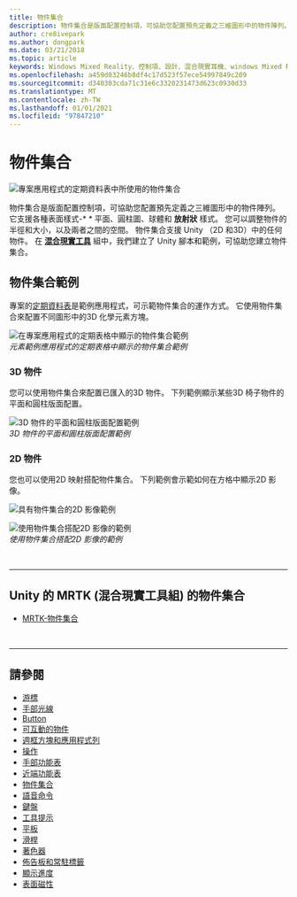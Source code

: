 ```yaml
---
title: 物件集合
description: 物件集合是版面配置控制項，可協助您配置預先定義之三維圖形中的物件陣列。
author: cre8ivepark
ms.author: dongpark
ms.date: 03/21/2018
ms.topic: article
keywords: Windows Mixed Reality、控制項、設計、混合現實耳機、windows Mixed Reality 耳機、虛擬實境耳機、HoloLens、物件集合、2D、3D、MRTK、混合現實工具組
ms.openlocfilehash: a459d03246b8df4c17d523f57ece54997849c209
ms.sourcegitcommit: d340303cda71c31e6c3320231473d623c0930d33
ms.translationtype: MT
ms.contentlocale: zh-TW
ms.lasthandoff: 01/01/2021
ms.locfileid: "97847210"
---
```

# <a name="object-collection"></a>物件集合

![專案應用程式的定期資料表中所使用的物件集合](images/UX_Hero_ObjectCollection.jpg)<br>

物件集合是版面配置控制項，可協助您配置預先定義之三維圖形中的物件陣列。 它支援各種表面樣式-* * 平面、圓柱圖、球體和 **放射狀** 樣式。 您可以調整物件的半徑和大小，以及兩者之間的空間。 物件集合支援 Unity （2D 和3D）中的任何物件。 在 **[混合現實工具](https://microsoft.github.io/MixedRealityToolkit-Unity/Documentation/README_ObjectCollection.html)** 組中，我們建立了 Unity 腳本和範例，可協助您建立物件集合。

## <a name="object-collection-examples"></a>物件集合範例

專案的[定期資料表](../develop/unity/periodic-table-of-the-elements.md)是範例應用程式，可示範物件集合的運作方式。 它使用物件集合來配置不同圖形中的3D 化學元素方塊。

![在專案應用程式的定期表格中顯示的物件集合範例](images/periodictable-collections-1000px.jpg)<br>
*元素範例應用程式的定期表格中顯示的物件集合範例*

### <a name="3d-objects"></a>3D 物件

您可以使用物件集合來配置已匯入的3D 物件。 下列範例顯示某些3D 椅子物件的平面和圓柱版面配置。

![3D 物件的平面和圓柱版面配置範例](images/objectcollection-3dobjects-1000px.jpg)<br>
*3D 物件的平面和圓柱版面配置範例*

### <a name="2d-objects"></a>2D 物件

您也可以使用2D 映射搭配物件集合。 下列範例會示範如何在方格中顯示2D 影像。

![具有物件集合的2D 影像範例](images/940px-layout-3dobjects-3.jpg)

![使用物件集合搭配2D 影像的範例](images/940px-layout-2dimages.jpg)<br>
*使用物件集合搭配2D 影像的範例*

<br>

---

## <a name="object-collection-in-mrtk-mixed-reality-toolkit-for-unity"></a>Unity 的 MRTK (混合現實工具組) 的物件集合

* [MRTK-物件集合](https://microsoft.github.io/MixedRealityToolkit-Unity/Documentation/README_ObjectCollection.html)

<br>

---

## <a name="see-also"></a>請參閱

* [游標](cursors.md)
* [手部光線](point-and-commit.md)
* [Button](button.md)
* [可互動的物件](interactable-object.md)
* [週框方塊和應用程式列](app-bar-and-bounding-box.md)
* [操作](direct-manipulation.md)
* [手部功能表](hand-menu.md)
* [近端功能表](near-menu.md)
* [物件集合](object-collection.md)
* [語音命令](voice-input.md)
* [鍵盤](keyboard.md)
* [工具提示](tooltip.md)
* [平板](slate.md)
* [滑桿](slider.md)
* [著色器](shader.md)
* [佈告板和常駐標籤](billboarding-and-tag-along.md)
* [顯示進度](progress.md)
* [表面磁性](surface-magnetism.md)

